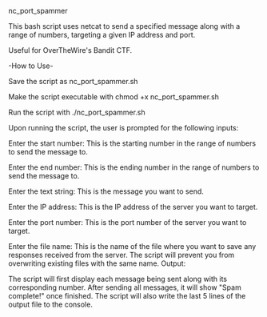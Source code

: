 nc_port_spammer

This bash script uses netcat to send a specified message along with a range of numbers, targeting a given IP address and port. 

Useful for OverTheWire's Bandit CTF.

-How to Use-

Save the script as nc_port_spammer.sh

Make the script executable with chmod +x nc_port_spammer.sh

Run the script with ./nc_port_spammer.sh

Upon running the script, the user is prompted for the following inputs:

Enter the start number: This is the starting number in the range of numbers to send the message to.

Enter the end number: This is the ending number in the range of numbers to send the message to.

Enter the text string: This is the message you want to send.

Enter the IP address: This is the IP address of the server you want to target.

Enter the port number: This is the port number of the server you want to target.

Enter the file name: This is the name of the file where you want to save any responses received from the server. The script will prevent you from overwriting existing files with the same name.
Output:

The script will first display each message being sent along with its corresponding number. After sending all messages, it will show "Spam complete!" once finished. The script will also write the last 5 lines of the output file to the console.
